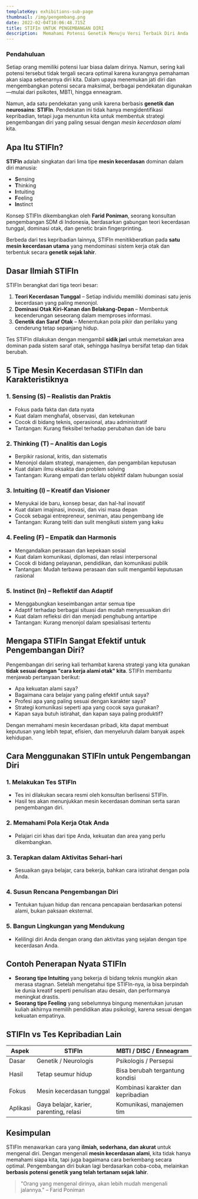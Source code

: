 ```yaml
---
templateKey: exhibitions-sub-page
thumbnail: /img/pengembang.png
date: 2022-02-04T10:06:48.715Z
title: STIFIn UNTUK PENGEMBANGAN DIRI
description:  Memahami Potensi Genetik Menuju Versi Terbaik Diri Anda
---
```


<!-- ![clay-images-15](/img/personal.png)

![clay-images-15](/img/familly.png) -->



### **Pendahuluan**

Setiap orang memiliki potensi luar biasa dalam dirinya. Namun, sering kali potensi tersebut tidak tergali secara optimal karena kurangnya pemahaman akan siapa sebenarnya diri kita. Dalam upaya menemukan jati diri dan mengembangkan potensi secara maksimal, berbagai pendekatan digunakan—mulai dari psikotes, MBTI, hingga enneagram.

Namun, ada satu pendekatan yang unik karena berbasis **genetik dan neurosains**: **STIFIn**. Pendekatan ini tidak hanya mengidentifikasi kepribadian, tetapi juga menuntun kita untuk membentuk strategi pengembangan diri yang paling sesuai dengan *mesin kecerdasan alami* kita.



## **Apa Itu STIFIn?**

**STIFIn** adalah singkatan dari lima tipe **mesin kecerdasan** dominan dalam diri manusia:

* **S**ensing
* **T**hinking
* **I**ntuiting
* **F**eeling
* **In**stinct

Konsep STIFIn dikembangkan oleh **Farid Poniman**, seorang konsultan pengembangan SDM di Indonesia, berdasarkan gabungan teori kecerdasan tunggal, dominasi otak, dan genetic brain fingerprinting.

Berbeda dari tes kepribadian lainnya, STIFIn menitikberatkan pada **satu mesin kecerdasan utama** yang mendominasi sistem kerja otak dan terbentuk secara **genetik sejak lahir**.



## **Dasar Ilmiah STIFIn**

STIFIn berangkat dari tiga teori besar:

1. **Teori Kecerdasan Tunggal** – Setiap individu memiliki dominasi satu jenis kecerdasan yang paling menonjol.
2. **Dominasi Otak Kiri-Kanan dan Belakang-Depan** – Membentuk kecenderungan seseorang dalam memproses informasi.
3. **Genetik dan Saraf Otak** – Menentukan pola pikir dan perilaku yang cenderung tetap sepanjang hidup.

Tes STIFIn dilakukan dengan mengambil **sidik jari** untuk memetakan area dominan pada sistem saraf otak, sehingga hasilnya bersifat tetap dan tidak berubah.



## **5 Tipe Mesin Kecerdasan STIFIn dan Karakteristiknya**

### 1. **Sensing (S) – Realistis dan Praktis**

* Fokus pada fakta dan data nyata
* Kuat dalam menghafal, observasi, dan ketekunan
* Cocok di bidang teknis, operasional, atau administratif
* Tantangan: Kurang fleksibel terhadap perubahan dan ide baru

### 2. **Thinking (T) – Analitis dan Logis**

* Berpikir rasional, kritis, dan sistematis
* Menonjol dalam strategi, manajemen, dan pengambilan keputusan
* Kuat dalam ilmu eksakta dan problem solving
* Tantangan: Kurang empati dan terlalu objektif dalam hubungan sosial

### 3. **Intuiting (I) – Kreatif dan Visioner**

* Menyukai ide baru, konsep besar, dan hal-hal inovatif
* Kuat dalam imajinasi, inovasi, dan visi masa depan
* Cocok sebagai entrepreneur, seniman, atau pengembang ide
* Tantangan: Kurang teliti dan sulit mengikuti sistem yang kaku

### 4. **Feeling (F) – Empatik dan Harmonis**

* Mengandalkan perasaan dan kepekaan sosial
* Kuat dalam komunikasi, diplomasi, dan relasi interpersonal
* Cocok di bidang pelayanan, pendidikan, dan komunikasi publik
* Tantangan: Mudah terbawa perasaan dan sulit mengambil keputusan rasional

### 5. **Instinct (In) – Reflektif dan Adaptif**

* Menggabungkan keseimbangan antar semua tipe
* Adaptif terhadap berbagai situasi dan mudah menyesuaikan diri
* Kuat dalam refleksi diri dan menjadi penghubung antartipe
* Tantangan: Kurang menonjol dalam spesialisasi tertentu



## **Mengapa STIFIn Sangat Efektif untuk Pengembangan Diri?**

Pengembangan diri sering kali terhambat karena strategi yang kita gunakan **tidak sesuai dengan "cara kerja alami otak" kita**. STIFIn membantu menjawab pertanyaan berikut:

* Apa kekuatan alami saya?
* Bagaimana cara belajar yang paling efektif untuk saya?
* Profesi apa yang paling sesuai dengan karakter saya?
* Strategi komunikasi seperti apa yang cocok saya gunakan?
* Kapan saya butuh istirahat, dan kapan saya paling produktif?

Dengan memahami mesin kecerdasan pribadi, kita dapat membuat keputusan yang lebih tepat, efisien, dan menyeluruh dalam banyak aspek kehidupan.



## **Cara Menggunakan STIFIn untuk Pengembangan Diri**

### 1. **Melakukan Tes STIFIn**

* Tes ini dilakukan secara resmi oleh konsultan berlisensi STIFIn.
* Hasil tes akan menunjukkan mesin kecerdasan dominan serta saran pengembangan diri.

### 2. **Memahami Pola Kerja Otak Anda**

* Pelajari ciri khas dari tipe Anda, kekuatan dan area yang perlu dikembangkan.

### 3. **Terapkan dalam Aktivitas Sehari-hari**

* Sesuaikan gaya belajar, cara bekerja, bahkan cara istirahat dengan pola Anda.

### 4. **Susun Rencana Pengembangan Diri**

* Tentukan tujuan hidup dan rencana pencapaian berdasarkan potensi alami, bukan paksaan eksternal.

### 5. **Bangun Lingkungan yang Mendukung**

* Kelilingi diri Anda dengan orang dan aktivitas yang sejalan dengan tipe kecerdasan Anda.



## **Contoh Penerapan Nyata STIFIn**

* **Seorang tipe Intuiting** yang bekerja di bidang teknis mungkin akan merasa stagnan. Setelah mengetahui tipe STIFIn-nya, ia bisa berpindah ke dunia kreatif seperti penulisan atau desain, dan performanya meningkat drastis.
* **Seorang tipe Feeling** yang sebelumnya bingung menentukan jurusan kuliah akhirnya memilih pendidikan atau psikologi, karena sesuai dengan kekuatan empatinya.



## **STIFIn vs Tes Kepribadian Lain**

| Aspek    | STIFIn                                  | MBTI / DISC / Enneagram            |
| -------- | --------------------------------------- | ---------------------------------- |
| Dasar    | Genetik / Neurologis                    | Psikologis / Persepsi              |
| Hasil    | Tetap seumur hidup                      | Bisa berubah tergantung kondisi    |
| Fokus    | Mesin kecerdasan tunggal                | Kombinasi karakter dan kepribadian |
| Aplikasi | Gaya belajar, karier, parenting, relasi | Komunikasi, manajemen tim          |



## **Kesimpulan**

STIFIn menawarkan cara yang **ilmiah, sederhana, dan akurat** untuk mengenal diri. Dengan mengenali **mesin kecerdasan alami**, kita tidak hanya memahami siapa kita, tapi juga bagaimana cara berkembang secara optimal. Pengembangan diri bukan lagi berdasarkan coba-coba, melainkan **berbasis potensi genetik yang telah tertanam sejak lahir**.

> "Orang yang mengenal dirinya, akan lebih mudah mengenali jalannya." – Farid Poniman


